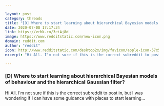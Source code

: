 ```yaml
---

layout: post
category: threads
title: "[D] Where to start learning about hierarchical Bayesian models of behaviour and the hierarchical Gaussian filter?"
date: 2020-07-08 17:17:34
link: https://vrhk.co/3eiAj8d
image: https://www.redditstatic.com/new-icon.png
domain: reddit.com
author: "reddit"
icon: http://www.redditstatic.com/desktop2x/img/favicon/apple-icon-57x57.png
excerpt: "Hi All. I'm not sure if this is the correct subreddit to post in, but I was wondering if I can have some guidance with places to start learning..."

---
```


### [D] Where to start learning about hierarchical Bayesian models of behaviour and the hierarchical Gaussian filter?

Hi All. I'm not sure if this is the correct subreddit to post in, but I was wondering if I can have some guidance with places to start learning...